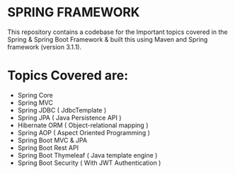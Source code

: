 # SPRING FRAMEWORK

This repository contains a codebase for the Important topics covered in the Spring & Spring Boot Framework
& built this using Maven and Spring framework (version 3.1.1).

# Topics Covered are:
- Spring Core
- Spring MVC 
- Spring JDBC ( JdbcTemplate )
- Spring JPA ( Java Persistence API )
- Hibernate ORM ( Object-relational mapping )
- Spring AOP ( Aspect Oriented Programming )
- Spring Boot MVC & JPA
- Spring Boot Rest API
- Spring Boot Thymeleaf ( Java template engine )
- Spring Boot Security ( With JWT Authentication )
